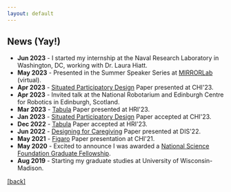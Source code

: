 ```yaml
---
layout: default
---
```


## News (Yay!)

* **Jun 2023** - I started my internship at the Naval Research Laboratory in Washington, DC, working with Dr. Laura Hiatt.
* **May 2023** - Presented in the Summer Speaker Series at <a href="https://mirrorlab.mines.edu/" target="_blank">MIRRORLab</a> (virtual).
* **Apr 2023** - <a href="https://dl.acm.org/doi/abs/10.1145/3544548.3580893" target="_blank">Situated Participatory Design</a> Paper presented at CHI'23.
* **Apr 2023** - Invited talk at the National Robotarium and Edinburgh Centre for Robotics in Edinburgh, Scotland.
* **Mar 2023** - <a href="https://dl.acm.org/doi/abs/10.1145/3568162.3576991" target="_blank">Tabula</a> Paper presented at HRI'23.
* **Jan 2023** - <a href="https://arxiv.org/pdf/2302.00588.pdf" target="_blank">Situated Participatory Design</a> Paper accepted at CHI'23.
* **Dec 2022** - <a href="https://arxiv.org/pdf/2302.03088.pdf" target="_blank">Tabula</a> Paper accepted at HRI'23.
* **Jun 2022** - <a href="https://dl.acm.org/doi/abs/10.1145/3532106.3533536" target="_blank">Designing for Caregiving</a> Paper presented at DIS'22.
* **May 2021** - <a href="https://dl.acm.org/doi/abs/10.1145/3411764.3446864" target="_blank">Figaro</a> Paper presentation at CHI'21.
* **May 2020** - Excited to announce I was awarded a <a href="https://www.nsfgrfp.org/" target="_blank">National Science Foundation Graduate Fellowship</a>.
* **Aug 2019** - Starting my graduate studies at University of Wisconsin-Madison.

[[back]](./)

